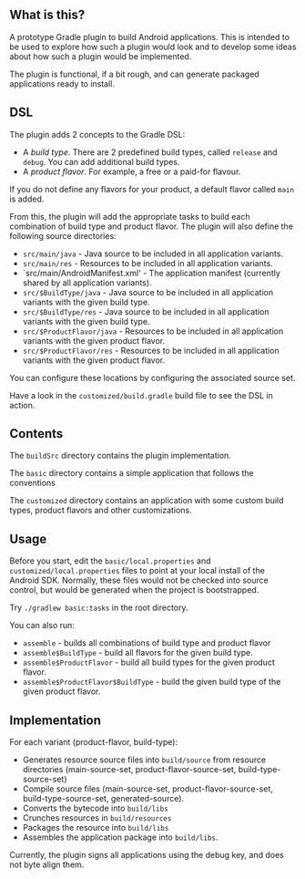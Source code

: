 ## What is this?

A prototype Gradle plugin to build Android applications. This is intended to be used to explore how such a plugin
would look and to develop some ideas about how such a plugin would be implemented.

The plugin is functional, if a bit rough, and can generate packaged applications ready to install.

## DSL

The plugin adds 2 concepts to the Gradle DSL:

* A _build type_. There are 2 predefined build types, called `release` and `debug`. You can add additional build types.
* A _product flavor_. For example, a free or a paid-for flavour.

If you do not define any flavors for your product, a default flavor called `main` is added.

From this, the plugin will add the appropriate tasks to build each combination of build type and product flavor. The
plugin will also define the following source directories:

* `src/main/java` - Java source to be included in all application variants.
* `src/main/res` - Resources to be included in all application variants.
* `src/main/AndroidManifest.xml' - The application manifest (currently shared by all application variants).
* `src/$BuildType/java` - Java source to be included in all application variants with the given build type.
* `src/$BuildType/res` - Java source to be included in all application variants with the given build type.
* `src/$ProductFlavor/java` - Resources to be included in all application variants with the given product flavor.
* `src/$ProductFlavor/res` - Resources to be included in all application variants with the given product flavor.

You can configure these locations by configuring the associated source set.

Have a look in the `customized/build.gradle` build file to see the DSL in action.

## Contents

The `buildSrc` directory contains the plugin implementation.

The `basic` directory contains a simple application that follows the conventions

The `customized` directory contains an application with some custom build types, product flavors and other
customizations.

## Usage

Before you start, edit the `basic/local.properties` and `customized/local.properties` files to point at your local install
of the Android SDK. Normally, these files would not be checked into source control, but would be generated when the
project is bootstrapped.

Try `./gradlew basic:tasks` in the root directory.

You can also run:

* `assemble` - builds all combinations of build type and product flavor
* `assemble$BuildType` - build all flavors for the given build type.
* `assemble$ProductFlavor` - build all build types for the given product flavor.
* `assemble$ProductFlavor$BuildType` - build the given build type of the given product flavor.

## Implementation

For each variant (product-flavor, build-type):

* Generates resource source files into `build/source` from resource directories (main-source-set, product-flavor-source-set, build-type-source-set)
* Compile source files (main-source-set, product-flavor-source-set, build-type-source-set, generated-source).
* Converts the bytecode into `build/libs`
* Crunches resources in `build/resources`
* Packages the resource into `build/libs`
* Assembles the application package into `build/libs`.

Currently, the plugin signs all applications using the debug key, and does not byte align them.
